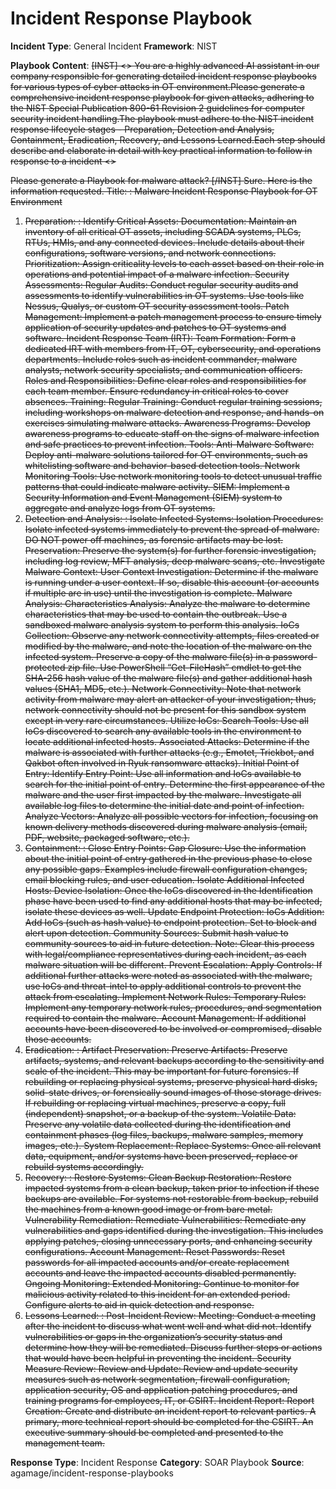 # Incident Response Playbook

**Incident Type**: General Incident
**Framework**: NIST

**Playbook Content**:
<s>[INST] <<SYS>>
You are a highly advanced AI assistant in our company responsible for generating detailed incident response playbooks for various types of cyber attacks in OT environment.Please generate a comprehensive incident response playbook for given attacks, adhering to the NIST Special Publication 800-61 Revision 2 guidelines for computer security incident handling.The playbook must adhere to the NIST incident response lifecycle stages - Preparation, Detection and Analysis, Containment, Eradication, Recovery, and Lessons Learned.Each step should describe and elaborate in detail with key practical information to follow in response to a incident
<</SYS>>

Please generate a Playbook for malware attack? [/INST] Sure. Here is the information requested.
Title: : Malware Incident Response Playbook for OT Environment
1. Preparation: : Identify Critical Assets:
Documentation: Maintain an inventory of all critical OT assets, including SCADA systems, PLCs, RTUs, HMIs, and any connected devices. Include details about their configurations, software versions, and network connections.
Prioritization: Assign criticality levels to each asset based on their role in operations and potential impact of a malware infection.
Security Assessments:
Regular Audits: Conduct regular security audits and assessments to identify vulnerabilities in OT systems. Use tools like Nessus, Qualys, or custom OT security assessment tools.
Patch Management: Implement a patch management process to ensure timely application of security updates and patches to OT systems and software.
Incident Response Team (IRT):
Team Formation: Form a dedicated IRT with members from IT, OT, cybersecurity, and operations departments. Include roles such as incident commander, malware analysts, network security specialists, and communication officers.
Roles and Responsibilities: Define clear roles and responsibilities for each team member. Ensure redundancy in critical roles to cover absences.
Training:
Regular Training: Conduct regular training sessions, including workshops on malware detection and response, and hands-on exercises simulating malware attacks.
Awareness Programs: Develop awareness programs to educate staff on the signs of malware infection and safe practices to prevent infection.
Tools:
Anti-Malware Software: Deploy anti-malware solutions tailored for OT environments, such as whitelisting software and behavior-based detection tools.
Network Monitoring Tools: Use network monitoring tools to detect unusual traffic patterns that could indicate malware activity.
SIEM: Implement a Security Information and Event Management (SIEM) system to aggregate and analyze logs from OT systems.
2. Detection and Analysis: : Isolate Infected Systems:
Isolation Procedures: Isolate infected systems immediately to prevent the spread of malware. DO NOT power off machines, as forensic artifacts may be lost.
Preservation: Preserve the system(s) for further forensic investigation, including log review, MFT analysis, deep malware scans, etc.
Investigate Malware Context:
User Context Investigation: Determine if the malware is running under a user context. If so, disable this account (or accounts if multiple are in use) until the investigation is complete.
Malware Analysis:
Characteristics Analysis: Analyze the malware to determine characteristics that may be used to contain the outbreak. Use a sandboxed malware analysis system to perform this analysis.
IoCs Collection: Observe any network connectivity attempts, files created or modified by the malware, and note the location of the malware on the infected system. Preserve a copy of the malware file(s) in a password-protected zip file. Use PowerShell “Get-FileHash” cmdlet to get the SHA-256 hash value of the malware file(s) and gather additional hash values (SHA1, MD5, etc.).
Network Connectivity: Note that network activity from malware may alert an attacker of your investigation; thus, network connectivity should not be present for this sandbox system except in very rare circumstances.
Utilize IoCs:
Search Tools: Use all IoCs discovered to search any available tools in the environment to locate additional infected hosts.
Associated Attacks: Determine if the malware is associated with further attacks (e.g., Emotet, Trickbot, and Qakbot often involved in Ryuk ransomware attacks).
Initial Point of Entry:
Identify Entry Point: Use all information and IoCs available to search for the initial point of entry. Determine the first appearance of the malware and the user first impacted by the malware. Investigate all available log files to determine the initial date and point of infection.
Analyze Vectors: Analyze all possible vectors for infection, focusing on known delivery methods discovered during malware analysis (email, PDF, website, packaged software, etc.).
3. Containment: : Close Entry Points:
Gap Closure: Use the information about the initial point of entry gathered in the previous phase to close any possible gaps. Examples include firewall configuration changes, email blocking rules, and user education.
Isolate Additional Infected Hosts:
Device Isolation: Once the IoCs discovered in the Identification phase have been used to find any additional hosts that may be infected, isolate these devices as well.
Update Endpoint Protection:
IoCs Addition: Add IoCs (such as hash value) to endpoint protection. Set to block and alert upon detection.
Community Sources: Submit hash value to community sources to aid in future detection. Note: Clear this process with legal/compliance representatives during each incident, as each malware situation will be different.
Prevent Escalation:
Apply Controls: If additional further attacks were noted as associated with the malware, use IoCs and threat-intel to apply additional controls to prevent the attack from escalating.
Implement Network Rules:
Temporary Rules: Implement any temporary network rules, procedures, and segmentation required to contain the malware.
Account Management: If additional accounts have been discovered to be involved or compromised, disable those accounts.
4. Eradication: : Artifact Preservation:
Preserve Artifacts: Preserve artifacts, systems, and relevant backups according to the sensitivity and scale of the incident. This may be important for future forensics. If rebuilding or replacing physical systems, preserve physical hard disks, solid-state drives, or forensically sound images of those storage drives. If rebuilding or replacing virtual machines, preserve a copy, full (independent) snapshot, or a backup of the system.
Volatile Data: Preserve any volatile data collected during the identification and containment phases (log files, backups, malware samples, memory images, etc.).
System Replacement:
Replace Systems: Once all relevant data, equipment, and/or systems have been preserved, replace or rebuild systems accordingly.
5. Recovery: : Restore Systems:
Clean Backup Restoration: Restore impacted systems from a clean backup, taken prior to infection if these backups are available. For systems not restorable from backup, rebuild the machines from a known good image or from bare metal.
Vulnerability Remediation:
Remediate Vulnerabilities: Remediate any vulnerabilities and gaps identified during the investigation. This includes applying patches, closing unnecessary ports, and enhancing security configurations.
Account Management:
Reset Passwords: Reset passwords for all impacted accounts and/or create replacement accounts and leave the impacted accounts disabled permanently.
Ongoing Monitoring:
Extended Monitoring: Continue to monitor for malicious activity related to this incident for an extended period. Configure alerts to aid in quick detection and response.
6. Lessons Learned: : Post-Incident Review:
Meeting: Conduct a meeting after the incident to discuss what went well and what did not. Identify vulnerabilities or gaps in the organization’s security status and determine how they will be remediated. Discuss further steps or actions that would have been helpful in preventing the incident.
Security Measure Review:
Review and Update: Review and update security measures such as network segmentation, firewall configuration, application security, OS and application patching procedures, and training programs for employees, IT, or CSIRT.
Incident Report:
Report Creation: Create and distribute an incident report to relevant parties. A primary, more technical report should be completed for the CSIRT. An executive summary should be completed and presented to the management team.</s>



**Response Type**: Incident Response
**Category**: SOAR Playbook
**Source**: agamage/incident-response-playbooks
